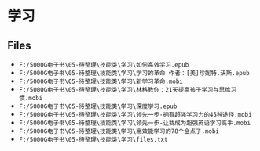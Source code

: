 # 学习

## Files

- `F:/5000G电子书\05-待整理\技能类\学习\如何高效学习.epub`
- `F:/5000G电子书\05-待整理\技能类\学习\学习的革命 作者：[美]珍妮特.沃斯.epub`
- `F:/5000G电子书\05-待整理\技能类\学习\新学习革命.mobi`
- `F:/5000G电子书\05-待整理\技能类\学习\林格教你：21天提高孩子学习与思维习惯.mobi`
- `F:/5000G电子书\05-待整理\技能类\学习\深度学习.epub`
- `F:/5000G电子书\05-待整理\技能类\学习\领先一步-拥有超强学习力的45种途径.mobi`
- `F:/5000G电子书\05-待整理\技能类\学习\领先一步-让我成为超强英语学习高手.mobi`
- `F:/5000G电子书\05-待整理\技能类\学习\高效能学习的78个金点子.mobi`
- `F:/5000G电子书\05-待整理\技能类\学习\files.txt`
